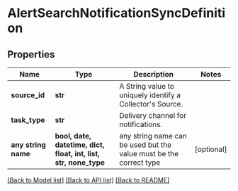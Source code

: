 # AlertSearchNotificationSyncDefinition


## Properties
Name | Type | Description | Notes
------------ | ------------- | ------------- | -------------
**source_id** | **str** | A String value to uniquely identify a Collector&#39;s Source. | 
**task_type** | **str** | Delivery channel for notifications. | 
**any string name** | **bool, date, datetime, dict, float, int, list, str, none_type** | any string name can be used but the value must be the correct type | [optional]

[[Back to Model list]](../README.md#documentation-for-models) [[Back to API list]](../README.md#documentation-for-api-endpoints) [[Back to README]](../README.md)


